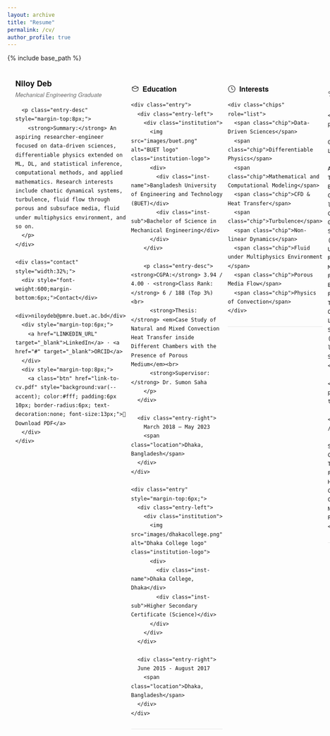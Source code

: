 ```yaml
---
layout: archive
title: "Resume"
permalink: /cv/
author_profile: true
---
```


{% include base_path %}

<!--
  Final polished CV HTML
  - Replace logo paths and contact placeholders below
  - Body font <= 14px
-->

<style>
  :root{
    --body-font-size:14px;
    --heading-font-size:16px;
    --muted:#6b6b6b;
    --accent:#0b66c3;
    --chip-bg:#f3f6fb;
    --line:#e6e6e6;
    --max-width:920px;
  }

  .cv {
    max-width: var(--max-width);
    margin: 18px auto;
    font-family: "Helvetica Neue", Arial, sans-serif;
    color:#111;
    font-size:var(--body-font-size);
    line-height:1.45;
    padding:18px;
  }

  /* Header */
  .header {
    display:flex;
    justify-content:space-between;
    align-items:flex-start;
    gap:12px;
    margin-bottom:6px;
  }
  .name {
    font-size:18px;
    font-weight:700;
    margin:0;
  }
  .title {
    font-size:13px;
    color:var(--muted);
    margin-top:4px;
    font-style:italic;
  }
  .contact {
    text-align:right;
    font-size:13px;
    color:var(--muted);
  }
  .contact a { color:var(--accent); text-decoration:none; }

  /* Section */
  .section {
    margin-top:14px;
    padding-bottom:12px;
    border-bottom:1px solid var(--line);
  }
  .section h2 {
    display:flex;
    align-items:center;
    gap:8px;
    font-size:var(--heading-font-size);
    margin:0 0 10px 0;
  }
  .section h2 svg { width:18px; height:18px; opacity:.95; }

  /* Left / right entry */
  .entry {
    display:flex;
    justify-content:space-between;
    gap:12px;
    align-items:flex-start;
    margin:8px 0;
  }
  .entry-left { width:64%; }
  .entry-right { width:34%; text-align:right; color:var(--muted); font-size:13px; }
  .entry-right .location { display:block; margin-top:6px; font-style:italic; font-size:12.5px; }

  .institution {
    display:flex;
    gap:8px;
    align-items:center;
  }
  .institution-logo { height:18px; width:auto; display:inline-block; vertical-align:middle; }
  .institution .inst-name { font-weight:700; font-size:14px; }
  .institution .inst-sub { color:var(--accent); font-style:italic; font-size:13.2px; margin-top:2px; }

  .entry-desc { margin-top:6px; font-size:13.4px; color:#111; }

  /* chips */
  .chips { display:flex; flex-wrap:wrap; gap:8px; margin-top:8px; }
  .chip { background:var(--chip-bg); padding:6px 10px; border-radius:14px; font-size:13px; }

  /* inline dot lists */
  .inline-par { margin-top:6px; font-size:13.4px; color:#111; }
  .inline-par a { color:var(--accent); text-decoration:none; }
  .dot { margin: 0 8px; color:var(--muted); }

  /* compact lists */
  .compact-list { margin:8px 0 0 0; padding-left:14px; }
  .compact-list li { margin:6px 0; font-size:13.4px; }

  /* responsive */
  @media (max-width:720px) {
    .entry { flex-direction:column; }
    .entry-left, .entry-right { width:100%; text-align:left; }
    .entry-right { margin-top:6px; }
    .contact { text-align:left; margin-top:6px; }
  }

  @media print {
    .cv { padding:0; margin:0; }
  }

  /* small helper styles */
  .muted { color:var(--muted); font-size:13px; }
</style>

<div class="cv">

  <!-- Header / Basics -->
  <div class="header">
    <div style="width:68%;">
      <p class="name">Niloy Deb</p>
      <p class="title">Mechanical Engineering Graduate</p>

      <p class="entry-desc" style="margin-top:8px;">
        <strong>Summary:</strong> An aspiring researcher-engineer focused on data-driven sciences, differentiable physics extended on ML, DL, and statistical inference, computational methods, and applied mathematics. Research interests include chaotic dynamical systems, turbulence, fluid flow through porous and subsuface media, fluid under multiphysics environment, and so on.
      </p>
    </div>

    <div class="contact" style="width:32%;">
      <div style="font-weight:600;margin-bottom:6px;">Contact</div>
      <div>niloydeb@pmre.buet.ac.bd</div>
      <div style="margin-top:6px;">
        <a href="LINKEDIN_URL" target="_blank">LinkedIn</a> · <a href="#" target="_blank">ORCID</a>
      </div>
      <div style="margin-top:8px;">
        <a class="btn" href="link-to-cv.pdf" style="background:var(--accent); color:#fff; padding:6px 10px; border-radius:6px; text-decoration:none; font-size:13px;">📄 Download PDF</a>
      </div>
    </div>
  </div>

  <!-- Education -->
  <section class="section" id="education">
    <h2>
      <svg viewBox="0 0 24 24" fill="none" stroke="currentColor" stroke-width="1.5" stroke-linecap="round" stroke-linejoin="round"><path d="M3 7l9-4 9 4-9 4-9-4z"></path><path d="M3 7v7a9 9 0 0 0 9 5 9 9 0 0 0 9-5V7"></path></svg>
      Education
    </h2>

    <div class="entry">
      <div class="entry-left">
        <div class="institution">
          <img src="images/buet.png" alt="BUET logo" class="institution-logo">
          <div>
            <div class="inst-name">Bangladesh University of Engineering and Technology (BUET)</div>
            <div class="inst-sub">Bachelor of Science in Mechanical Engineering</div>
          </div>
        </div>

        <p class="entry-desc"><strong>CGPA:</strong> 3.94 / 4.00 · <strong>Class Rank:</strong> 6 / 188 (Top 3%)<br>
          <strong>Thesis:</strong> <em>Case Study of Natural and Mixed Convection Heat Transfer inside Different Chambers with the Presence of Porous Medium</em><br>
          <strong>Supervisor:</strong> Dr. Sumon Saha
        </p>
      </div>

      <div class="entry-right">
        March 2018 – May 2023
        <span class="location">Dhaka, Bangladesh</span>
      </div>
    </div>

    <div class="entry" style="margin-top:6px;">
      <div class="entry-left">
        <div class="institution">
          <img src="images/dhakacollege.png" alt="Dhaka College logo" class="institution-logo">
          <div>
            <div class="inst-name">Dhaka College, Dhaka</div>
            <div class="inst-sub">Higher Secondary Certificate (Science)</div>
          </div>
        </div>
      </div>

      <div class="entry-right">
      June 2015 - August 2017
        <span class="location">Dhaka, Bangladesh</span>
      </div>
    </div>
  </section>

  <!-- Interests -->
  <section class="section" id="interests">
    <h2>
      <svg viewBox="0 0 24 24" fill="none" stroke="currentColor" stroke-width="1.6" stroke-linecap="round" stroke-linejoin="round"><circle cx="12" cy="12" r="10"></circle><path d="M12 6v6l4 2"></path></svg>
      Interests
    </h2>

    <div class="chips" role="list">
      <span class="chip">Data-Driven Sciences</span>
      <span class="chip">Differentiable Physics</span>
      <span class="chip">Mathematical and Computational Modeling</span>
      <span class="chip">CFD & Heat Transfer</span>
      <span class="chip">Turbulence</span>
      <span class="chip">Non-linear Dynamics</span>
      <span class="chip">Fluid under Multiphysics Environment </span>
      <span class="chip">Porous Media Flow</span>
      <span class="chip">Physics of Convection</span>
    </div>
  </section>

  <!-- Coursework -->
  <section class="section" id="coursework">
    <h2>
      <svg viewBox="0 0 24 24" fill="none" stroke="currentColor" stroke-width="1.5" stroke-linecap="round" stroke-linejoin="round"><rect x="3" y="4" width="18" height="6" rx="2"></rect><path d="M7 20h10"></path></svg>
      Relevant Coursework
    </h2>

    <div class="inline-par">
      <strong>Advanced / Graduate & Self-Learning:</strong>
      Advanced Numerical Analysis · Advanced Thermodynamics · Boiling & Condensation · Non-linear Dynamics & Chaos (S. Strogatz) · Global Warming — Science & Modeling (D. Archer) · Understanding Rheology (F. Morrison) · Flow in Porous Media (M. Blunt) · AI Principles & Techniques (Stanford Online) · Deep Learning in Scientific Computing (ETH Zurich) · Non-linear Systems (J. Slotine, MOCW)
    </div>

    <div class="inline-par" style="margin-top:8px;">
      <strong>Undergraduate / Core:</strong>
      Noise & Vibration · System Dynamics & Control · Thermodynamics · Fluid Mechanics · Heat Transfer · Combustion · Composite Materials · Numerical Analysis & Programming
    </div>
  </section>

  <!-- Research -->
  <section class="section" id="research">
    <h2>
      <svg viewBox="0 0 24 24" fill="none" stroke="currentColor" stroke-width="1.5" stroke-linecap="round" stroke-linejoin="round"><path d="M3 7h18"></path><path d="M12 3v18"></path></svg>
      Research Experience
    </h2>

    <div class="entry" style="margin-top:6px;">
      <div class="entry-left">
        <div class="inst-name">Robustness of Linear Controllers (P, PI, PID) in Convection Modeling</div>
        <div class="entry-desc">Supervisor: Dr. Sumon Saha</div>
      </div>
      <div class="entry-right">June 2023</div>
    </div>

    <div class="entry" style="margin-top:6px;">
      <div class="entry-left">
        <div class="inst-name">A Generalized Formulation for Nusselt Number Irrespective of Thermal Boundary Conditions</div>
        <div class="entry-desc">Supervisor: Dr. Sumon Saha</div>
      </div>
      <div class="entry-right">Aug 2023</div>
    </div>

    <div class="entry" style="margin-top:6px;">
      <div class="entry-left">
        <div class="inst-name">A Study of Reservoir Fluid Properties and Phase Behavior of Titas Gas Field</div>
        <div class="entry-desc">Hydrocarbon Unit Research Program 2023–24 · Supervisor / PI: Dr. Mohammed Mahbubur Rahman</div>
      </div>
      <div class="entry-right">May 2024</div>
    </div>
  </section>

  <!-- Publications (Jekyll include) -->
  <section class="section" id="publications">
    <h2>
      <svg viewBox="0 0 24 24" fill="none" stroke="currentColor" stroke-width="1.4" stroke-linecap="round" stroke-linejoin="round"><path d="M19 21H5a2 2 0 0 1-2-2V7"></path><path d="M17 3H7a2 2 0 0 0-2 2v12"></path></svg>
      Publications
    </h2>

    <ul style="margin:6px 0 0 14px;">
      {% for post in site.publications reversed %}
        {% include archive-single-cv.html %}
      {% endfor %}
    </ul>
  </section>

  <!-- Professional Experience -->
  <section class="section" id="professional">
    <h2>
      <svg viewBox="0 0 24 24" fill="none" stroke="currentColor" stroke-width="1.5" stroke-linecap="round" stroke-linejoin="round"><rect x="2" y="7" width="20" height="14" rx="2"></rect><path d="M16 3h0a2 2 0 0 1 2 2v2H6V5a2 2 0 0 1 2-2h0"></path></svg>
      Professional Experience
    </h2>

    <!-- Lecturer -->
    <div class="entry">
      <div class="entry-left">
        <div class="institution">
          <img src="path-to-buet-logo.png" alt="BUET logo" class="institution-logo">
          <div>
            <div class="inst-name">Bangladesh University of Engineering and Technology</div>
            <div class="inst-sub">Lecturer, Dept. of Petroleum & Mineral Resources Engineering</div>
          </div>
        </div>

        <p class="entry-desc">
          Academic research in Energy Resources Engineering focusing on Hydrocarbon Reservoir Engineering, Drilling, Well Logging, and Production. Work framed within the global energy transition and developing-world context.<br>
          <strong>Taught:</strong> PMRE 411 · Petroleum Reservoir Engineering · PMRE 413 · Natural Gas Engineering (≈50 students each)
        </p>
      </div>

      <div class="entry-right">
        Dec 2023 – Present
        <span class="location">Dhaka, Bangladesh</span>
      </div>
    </div>

    <!-- Research Assistant -->
    <div class="entry" style="margin-top:8px;">
      <div class="entry-left">
        <div class="inst-name">Research Assistant, CFDHT Research Group, Dept. of ME</div>
        <div class="entry-desc">Numerical modeling & simulation of thermo-fluid problems · CFD & Heat Transfer research · Mentored undergraduate students</div>
      </div>
      <div class="entry-right">Jun 2023 – Dec 2023 <span class="location">Dhaka, Bangladesh</span></div>
    </div>

    <!-- Co-instructor -->
    <div class="entry" style="margin-top:8px;">
      <div class="entry-left">
        <div class="inst-name">Co-instructor, Directorate of Continuing Education, BUET</div>
        <div class="entry-desc">Short course: COMSOL Multiphysics Simulation of Thermo-fluidic Problems (Basic Level) · 2-day workshop · Resource person: Dr. Sumon Saha</div>
      </div>
      <div class="entry-right">Dec 2023 <span class="location">Dhaka, Bangladesh</span></div>
    </div>

    <!-- Industrial trainee -->
    <div class="entry" style="margin-top:8px;">
      <div class="entry-left">
        <div class="inst-name">Haripur 360 MW Combined Cycle Power Plant</div>
        <div class="inst-sub">Industrial Trainee</div>
        <div class="entry-desc">Hands-on exposure to power generation, unit operations (FGC, HRSG, ST, GT, WT), maintenance, and process control.</div>
      </div>
      <div class="entry-right">Apr 2022 (3 weeks) <span class="location">Dhaka, Bangladesh</span></div>
    </div>
  </section>

  <!-- Academic Projects -->
  <section class="section" id="projects">
    <h2>
      <svg viewBox="0 0 24 24" fill="none" stroke="currentColor" stroke-width="1.4" stroke-linecap="round" stroke-linejoin="round"><path d="M3 7h18"></path><path d="M3 11h18"></path><path d="M3 15h18"></path></svg>
      Academic Projects
    </h2>

    <div class="entry" style="margin-top:6px;">
      <div class="entry-left">
        <div class="inst-name">Design of a Counter-Flow Shell & Helical Coil Tube Heat Exchanger (SHCTHX)</div>
        <div class="inst-sub">ME-310: Thermo-fluid System Design & Practice</div>
        <div class="entry-desc">CAD design · Thermo-hydraulic calculations · Prototype design and CFD simulation for flow & thermal visualization.</div>
      </div>
      <div class="entry-right">Feb 2022</div>
    </div>

    <div class="entry" style="margin-top:6px;">
      <div class="entry-left">
        <div class="inst-name">Self-Stabilizing, Computer-Controlled Laser Turret</div>
        <div class="inst-sub">ME-366: Electromechanical System Design & Practice</div>
        <div class="entry-desc">CAD · Arduino programming · sensor integration & feedback control · hardware-software integration for stabilization and precision.</div>
      </div>
      <div class="entry-right">Jul 2021</div>
    </div>
  </section>

  <!-- Training & MOOCs -->
  <section class="section" id="training">
    <h2>
      <svg viewBox="0 0 24 24" fill="none" stroke="currentColor" stroke-width="1.4" stroke-linecap="round" stroke-linejoin="round"><path d="M21 8V7a2 2 0 0 0-2-2h-3"></path><path d="M3 8v9a2 2 0 0 0 2 2h3"></path></svg>
      Training & MOOC Completion
    </h2>

    <p class="inline-par">
      Research Skill Development · DCE, BUET · <a href="https://buetedu-my.sharepoint.com/:b:/g/personal/niloydeb_pmre_buet_ac_bd/EXOfHmAlqktAtOIqCe3qqqwBMHvi-7VKch1JsfkeN4RUmw?e=1pHMCX">Certificate</a>
      <span class="dot">·</span>
      Quantitative Method · Coursera · <a href="https://www.coursera.org/account/accomplishments/verify/KUNNEK67EW6E">Certificate</a>
      <span class="dot">·</span>
      Evaluating Problems · Coursera · <a href="https://www.coursera.org/account/accomplishments/verify/QWF5B9NVSPDD">Certificate</a>
      <span class="dot">·</span>
      Welcome to Game Theory · Coursera · <a href="https://www.coursera.org/account/accomplishments/verify/3V72R3HBVLJS">Certificate</a>
      <span class="dot">·</span>
      Intro to Data Analysis using Excel · Coursera · <a href="https://www.coursera.org/account/accomplishments/verify/8SC5YX5ZGN9K">Certificate</a>
      <span class="dot">·</span>
      Introduction to Programming with MATLAB · Coursera · <a href="https://www.coursera.org/account/accomplishments/verify/TCQNM5G5Y7FP">Certificate</a>
      <span class="dot">·</span>
      Python for Everybody (Specialization) · Coursera · <a href="https://www.coursera.org/account/accomplishments/specialization/VPRVZ5MZ43HX">Certificate</a>
      <span class="dot">·</span>
      ELEN7070x: Research Methods · EdX · <a href="https://courses.edx.org/certificates/9abb933553e644ed9f41ff096fc60a72">Certificate</a>
      <span class="dot">·</span>
      16.00x: Introduction to Aerospace Engineering · EdX · <a href="https://courses.edx.org/certificates/ec2238cfcac64bbebddb7263c82ce30c">Certificate</a>
      <span class="dot">·</span>
      Image Processing Onramp · MathWorks · <a href="https://matlabacademy.mathworks.com/progress/share/certificate.html?id=6c90b29d-19c4-4b51-9069-fa743ed4b1f7&">Certificate</a>
      <span class="dot">·</span>
      Solving ODEs with MATLAB · MathWorks · <a href="https://matlabacademy.mathworks.com/progress/share/certificate.html?id=c390f6ca-c82a-4189-83ef-c67ccb7cc0dc&">Certificate</a>
    </p>
  </section>

  <!-- Technical Skills -->
  <section class="section" id="skills">
    <h2>
      <svg viewBox="0 0 24 24" fill="none" stroke="currentColor" stroke-width="1.4" stroke-linecap="round" stroke-linejoin="round"><path d="M12 2l3 7h7l-5.5 4 2 7L12 16l-6.5 4 2-7L2 9h7z"></path></svg>
      Technical Skills
    </h2>

    <p class="entry-desc"><strong>Highlights:</strong> Scientific Writing · Exploratory Data Analysis · Quantitative Research</p>

    <ul class="compact-list">
      <li><strong>Programming:</strong> Python, MATLAB, C</li>
      <li><strong>Documentation:</strong> LaTeX, MS Office</li>
      <li><strong>Visualization:</strong> Tecplot 360, WebplotDigitizer, Desmos</li>
      <li><strong>Design & CAD:</strong> AutoCAD, SolidWorks, Proteus, Draw.io, Canva, Illustrator, Photoshop</li>
      <li><strong>FEM / Modeling:</strong> COMSOL Multiphysics · Simulink</li>
    </ul>
  </section>

  <!-- Awards -->
  <section class="section" id="awards">
    <h2>
      <svg viewBox="0 0 24 24" fill="none" stroke="currentColor" stroke-width="1.4" stroke-linecap="round" stroke-linejoin="round"><path d="M12 2l2.09 6.26L20 9.27l-5 3.64L16.18 21 12 17.77 7.82 21 9 12.91 4 9.27l5.91-.99L12 2z"></path></svg>
      Awards & Achievements
    </h2>

    <ul class="compact-list">
      <li><strong>Dr. Muhammad Harunur Rashid Award (ICME 2023):</strong> Best paper — 14th Int. Conf. on Mechanical Engg., BUET</li>
      <li><strong>University Merit Scholarship (2018–2023):</strong> Awarded for consecutive terms, BUET</li>
      <li><strong>Dean’s List Award (2018–2023):</strong> Awarded for consecutive terms, Dept. of ME, BUET</li>
    </ul>
  </section>

</div>
